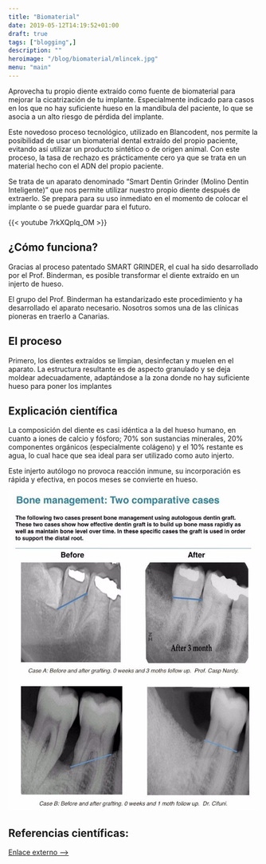 ```yaml
---
title: "Biomaterial"
date: 2019-05-12T14:19:52+01:00
draft: true
tags: ["blogging",]
description: ""
heroimage: "/blog/biomaterial/mlincek.jpg"
menu: "main"
---
```


Aprovecha tu propio diente extraído como fuente de biomaterial para mejorar la cicatrización de tu implante. Especialmente indicado para casos en los que no hay suficiente hueso en la mandíbula del paciente, lo que se asocia a un alto riesgo de pérdida del implante.

Este novedoso proceso tecnológico, utilizado en Blancodent, nos permite la posibilidad de usar un biomaterial dental extraído del propio paciente, evitando así utilizar un producto sintético o de origen animal. Con este proceso, la tasa de rechazo es prácticamente cero ya que se trata en un material hecho con el ADN del propio paciente.

Se trata de un aparato denominado “Smart Dentin Grinder (Molino Dentin Inteligente)” que nos permite utilizar nuestro propio diente después de extraerlo. Se prepara para su uso inmediato en el momento de colocar el implante o se puede guardar para el futuro.

{{< youtube 7rkXQplq_OM >}}

## ¿Cómo funciona?

Gracias al proceso patentado SMART GRINDER, el cual ha sido desarrollado por el Prof. Binderman, es posible transformar el diente extraído en un injerto de hueso. 

El grupo del Prof. Binderman ha estandarizado este procedimiento y ha desarrollado el aparato necesario. Nosotros somos una de las clínicas pioneras en traerlo a Canarias.

## El proceso

Primero, los dientes extraídos se limpian, desinfectan y muelen en el aparato. La estructura resultante es de aspecto granulado y se deja moldear adecuadamente, adaptándose a la zona donde no hay suficiente hueso para poner los implantes

## Explicación científica

La composición del diente es casi idéntica a la del hueso humano, en cuanto a iones de calcio y fósforo; 70% son sustancias minerales, 20% componentes orgánicos (especialmente colágeno) y el 10% restante es agua, lo cual hace que sea ideal para ser utilizado como auto injerto.

Este injerto autólogo no provoca reacción inmune, su incorporación es rápida y efectiva, en pocos meses se convierte en hueso.

<img class="image-full-width" src="comparativa-mlincek.jpg" alt=""> <br>

## Referencias científicas:  

<a href="https://www.kometabio.com/scientific-publications" target="_blank">Enlace externo --> </a>
